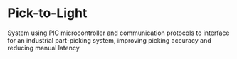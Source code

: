 # Pick-to-Light
System using PIC microcontroller and communication protocols to interface for an industrial part-picking system, improving  picking accuracy and reducing manual latency
